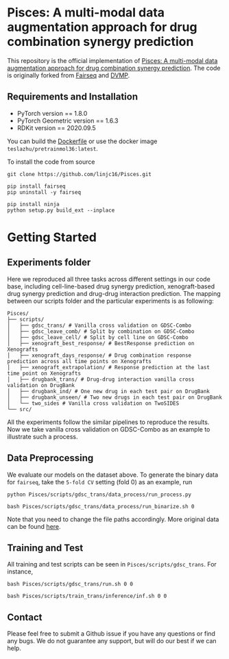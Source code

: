 # Pisces: A multi-modal data augmentation approach for drug combination synergy prediction
This repository is the official implementation of [Pisces: A multi-modal data augmentation approach for drug combination synergy prediction](https://www.biorxiv.org/content/10.1101/2022.11.21.517439v1). The code is originally forked from [Fairseq](https://github.com/pytorch/fairseq) and [DVMP](https://github.com/microsoft/DVMP).

## Requirements and Installation
* PyTorch version == 1.8.0
* PyTorch Geometric version == 1.6.3
* RDKit version == 2020.09.5

You can build the [Dockerfile](Dockerfile) or use the docker image `teslazhu/pretrainmol36:latest`.

To install the code from source
```
git clone https://github.com/linjc16/Pisces.git

pip install fairseq
pip uninstall -y fairseq 

pip install ninja
python setup.py build_ext --inplace
```

# Getting Started
## Experiments folder
Here we reproduced all three tasks across different settings in our code base, including cell-line-based drug synergy prediction, xenograft-based drug synergy prediction and drug-drug interaction prediction. The mapping between our scripts folder and the particular experiments is as following:
``` 
Pisces/  
├── scripts/  
│   ├── gdsc_trans/ # Vanilla cross validation on GDSC-Combo
│   ├── gdsc_leave_comb/ # Split by combination on GDSC-Combo
│   ├── gdsc_leave_cell/ # Split by cell line on GDSC-Combo
│   ├── xenograft_best_response/ # BestResponse prediction on Xenografts
│   ├── xenograft_days_response/ # Drug combination response prediction across all time points on Xenografts
│   ├── xenograft_extrapolation/ # Response prediction at the last time point on Xenografts
│   ├── drugbank_trans/ # Drug-drug interaction vanilla cross validation on DrugBank
│   ├── drugbank_ind/ # One new drug in each test pair on DrugBank
│   ├── drugbank_unseen/ # Two new drugs in each test pair on DrugBank
│   └── two_sides # Vanilla cross validation on TwoSIDES
└── src/  
```
All the experiments follow the similar pipelines to reproduce the results. Now we take vanilla cross validation on GDSC-Combo as an example to illustrate such a process.
## Data Preprocessing
We evaluate our models on the dataset above. To generate the binary data for `fairseq`, take the `5-fold CV` setting (fold 0) as an example, run
```
python Pisces/scripts/gdsc_trans/data_process/run_process.py

bash Pisces/scripts/gdsc_trans/data_process/run_binarize.sh 0
```

Note that you need to change the file paths accordingly. More original data can be found [here](https://figshare.com/articles/dataset/Pisces_dataset/23272049).

## Training and Test
All training and test scripts can be seen in `Pisces/scripts/gdsc_trans`. For instance,
```
bash Pisces/scripts/gdsc_trans/run.sh 0 0

bash Pisces/scripts/train_trans/inference/inf.sh 0 0
```

## Contact
Please feel free to submit a Github issue if you have any questions or find any bugs. We do not guarantee any support, but will do our best if we can help.
